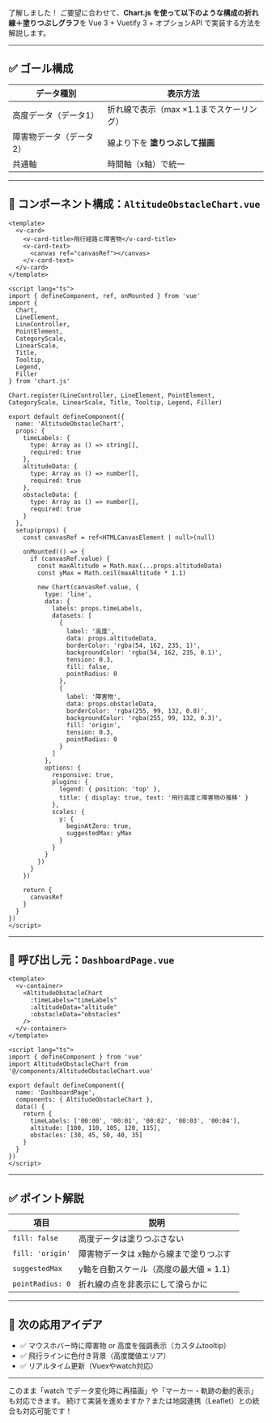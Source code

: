 了解しました！
ご要望に合わせて、**Chart.js を使って以下のような構成の折れ線＋塗りつぶしグラフ**を Vue 3 + Vuetify 3 + オプションAPI で実装する方法を解説します。

---

## ✅ ゴール構成

| データ種別        | 表示方法                     |
| ------------ | ------------------------ |
| 高度データ（データ1）  | 折れ線で表示（max ×1.1までスケーリング） |
| 障害物データ（データ2） | 線より下を **塗りつぶして描画**       |
| 共通軸          | 時間軸（x軸）で統一               |

---

## 🧱 コンポーネント構成：`AltitudeObstacleChart.vue`

```vue
<template>
  <v-card>
    <v-card-title>飛行経路と障害物</v-card-title>
    <v-card-text>
      <canvas ref="canvasRef"></canvas>
    </v-card-text>
  </v-card>
</template>

<script lang="ts">
import { defineComponent, ref, onMounted } from 'vue'
import {
  Chart,
  LineElement,
  LineController,
  PointElement,
  CategoryScale,
  LinearScale,
  Title,
  Tooltip,
  Legend,
  Filler
} from 'chart.js'

Chart.register(LineController, LineElement, PointElement, CategoryScale, LinearScale, Title, Tooltip, Legend, Filler)

export default defineComponent({
  name: 'AltitudeObstacleChart',
  props: {
    timeLabels: {
      type: Array as () => string[],
      required: true
    },
    altitudeData: {
      type: Array as () => number[],
      required: true
    },
    obstacleData: {
      type: Array as () => number[],
      required: true
    }
  },
  setup(props) {
    const canvasRef = ref<HTMLCanvasElement | null>(null)

    onMounted(() => {
      if (canvasRef.value) {
        const maxAltitude = Math.max(...props.altitudeData)
        const yMax = Math.ceil(maxAltitude * 1.1)

        new Chart(canvasRef.value, {
          type: 'line',
          data: {
            labels: props.timeLabels,
            datasets: [
              {
                label: '高度',
                data: props.altitudeData,
                borderColor: 'rgba(54, 162, 235, 1)',
                backgroundColor: 'rgba(54, 162, 235, 0.1)',
                tension: 0.3,
                fill: false,
                pointRadius: 0
              },
              {
                label: '障害物',
                data: props.obstacleData,
                borderColor: 'rgba(255, 99, 132, 0.8)',
                backgroundColor: 'rgba(255, 99, 132, 0.3)',
                fill: 'origin',
                tension: 0.3,
                pointRadius: 0
              }
            ]
          },
          options: {
            responsive: true,
            plugins: {
              legend: { position: 'top' },
              title: { display: true, text: '飛行高度と障害物の推移' }
            },
            scales: {
              y: {
                beginAtZero: true,
                suggestedMax: yMax
              }
            }
          }
        })
      }
    })

    return {
      canvasRef
    }
  }
})
</script>
```

---

## 📁 呼び出し元：`DashboardPage.vue`

```vue
<template>
  <v-container>
    <AltitudeObstacleChart
      :timeLabels="timeLabels"
      :altitudeData="altitude"
      :obstacleData="obstacles"
    />
  </v-container>
</template>

<script lang="ts">
import { defineComponent } from 'vue'
import AltitudeObstacleChart from '@/components/AltitudeObstacleChart.vue'

export default defineComponent({
  name: 'DashboardPage',
  components: { AltitudeObstacleChart },
  data() {
    return {
      timeLabels: ['00:00', '00:01', '00:02', '00:03', '00:04'],
      altitude: [100, 110, 105, 120, 115],
      obstacles: [30, 45, 50, 40, 35]
    }
  }
})
</script>
```

---

## ✅ ポイント解説

| 項目               | 説明                      |
| ---------------- | ----------------------- |
| `fill: false`    | 高度データは塗りつぶさない           |
| `fill: 'origin'` | 障害物データは x軸から線まで塗りつぶす    |
| `suggestedMax`   | y軸を自動スケール（高度の最大値 × 1.1） |
| `pointRadius: 0` | 折れ線の点を非表示にして滑らかに        |

---

## 🎯 次の応用アイデア

* ✅ マウスホバー時に障害物 or 高度を強調表示（カスタムtooltip）
* ✅ 飛行ラインに色付き背景（高度閾値エリア）
* ✅ リアルタイム更新（Vuexやwatch対応）

---

このまま「watch でデータ変化時に再描画」や「マーカー・軌跡の動的表示」も対応できます。
続けて実装を進めますか？または地図連携（Leaflet）との統合も対応可能です！
